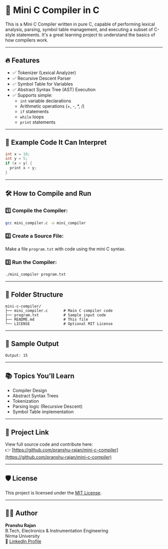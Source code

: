 
# 🧠 Mini C Compiler in C

This is a Mini C Compiler written in pure C, capable of performing lexical analysis, parsing, symbol table management, and executing a subset of C-style statements. It's a great learning project to understand the basics of how compilers work.

---

## 🔥 Features

- ✅ Tokenizer (Lexical Analyzer)
- ✅ Recursive Descent Parser
- ✅ Symbol Table for Variables
- ✅ Abstract Syntax Tree (AST) Execution
- ✅ Supports simple:
  - `int` variable declarations
  - Arithmetic operations (+, -, *, /)
  - `if` statements
  - `while` loops
  - `print` statements

---

## 📝 Example Code It Can Interpret

```c
int x = 10;
int y = 5;
if (x > y) {
  print x + y;
}
```

---

## 🛠️ How to Compile and Run

### 1️⃣ Compile the Compiler:
```bash
gcc mini_compiler.c -o mini_compiler
```

### 2️⃣ Create a Source File:
Make a file `program.txt` with code using the mini C syntax.

### 3️⃣ Run the Compiler:
```bash
./mini_compiler program.txt
```

---

## 📂 Folder Structure

```
mini-c-compiler/
├── mini_compiler.c       # Main C compiler code
├── program.txt           # Sample input code
├── README.md             # This file
└── LICENSE               # Optional MIT License
```

---

## 🧪 Sample Output

```
Output: 15
```

---

## 📚 Topics You’ll Learn

- Compiler Design
- Abstract Syntax Trees
- Tokenization
- Parsing logic (Recursive Descent)
- Symbol Table implementation

---

## 🔗 Project Link

View full source code and contribute here:  
👉 [https://github.com/pranshu-rajan/mini-c-compiler](https://github.com/pranshu-rajan/mini-c-compiler)

---

## 🛡️ License

This project is licensed under the [MIT License](LICENSE).

---

## 👨‍💻 Author

**Pranshu Rajan**  
B.Tech, Electronics & Instrumentation Engineering  
Nirma University  
🔗 [LinkedIn Profile](https://www.linkedin.com/in/YOUR_USERNAME)

